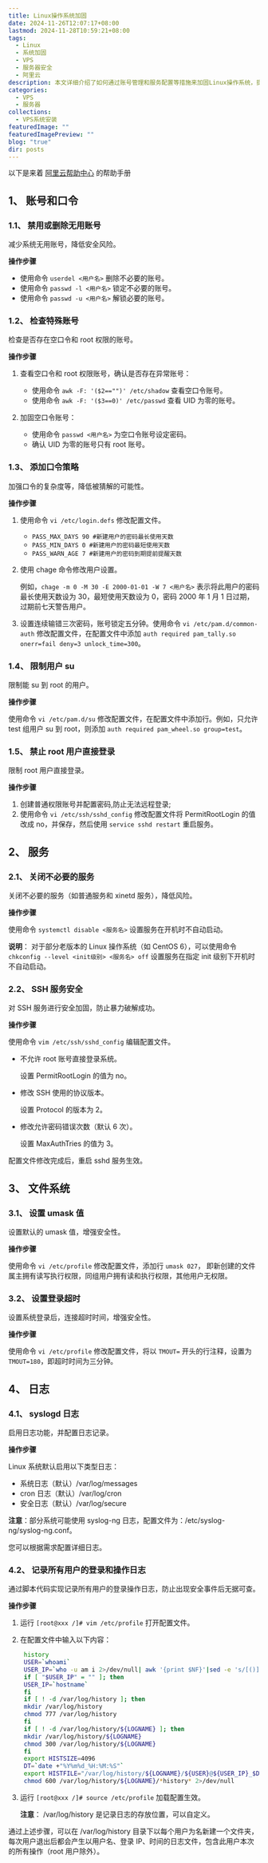 ```yaml
---
title: Linux操作系统加固
date: 2024-11-26T12:07:17+08:00
lastmod: 2024-11-28T10:59:21+08:00
tags:
  - Linux
  - 系统加固
  - VPS
  - 服务器安全
  - 阿里云
description: 本文详细介绍了如何通过账号管理和服务配置等措施来加固Linux操作系统，提高系统的安全性。
categories:
  - VPS
  - 服务器
collections:
  - VPS系统安装
featuredImage: ""
featuredImagePreview: ""
blog: "true"
dir: posts
---
```


以下是来着 [阿里云帮助中心](https://help.aliyun.com/document_detail/49809.html) 的帮助手册

## 1、 账号和口令

### 1.1、 禁用或删除无用账号

减少系统无用账号，降低安全风险。

**操作步骤**

- 使用命令 `userdel <用户名>` 删除不必要的账号。
- 使用命令 `passwd -l <用户名>` 锁定不必要的账号。
- 使用命令 `passwd -u <用户名>` 解锁必要的账号。

### 1.2、 检查特殊账号

检查是否存在空口令和 root 权限的账号。

**操作步骤**

1. 查看空口令和 root 权限账号，确认是否存在异常账号：

    - 使用命令 `awk -F: '($2=="")' /etc/shadow` 查看空口令账号。
    - 使用命令 `awk -F: '($3==0)' /etc/passwd` 查看 UID 为零的账号。

2. 加固空口令账号：

    - 使用命令 `passwd <用户名>` 为空口令账号设定密码。
    - 确认 UID 为零的账号只有 root 账号。

### 1.3、 添加口令策略

加强口令的复杂度等，降低被猜解的可能性。

**操作步骤**

1. 使用命令 `vi /etc/login.defs` 修改配置文件。

    - `PASS_MAX_DAYS 90 #新建用户的密码最长使用天数`
    - `PASS_MIN_DAYS 0 #新建用户的密码最短使用天数`
    - `PASS_WARN_AGE 7 #新建用户的密码到期提前提醒天数`

2. 使用 chage 命令修改用户设置。

    例如，`chage -m 0 -M 30 -E 2000-01-01 -W 7 <用户名>` 表示将此用户的密码最长使用天数设为 30，最短使用天数设为 0，密码 2000 年 1 月 1 日过期，过期前七天警告用户。

3. 设置连续输错三次密码，账号锁定五分钟。使用命令 `vi /etc/pam.d/common-auth` 修改配置文件，在配置文件中添加 `auth required pam_tally.so onerr=fail deny=3 unlock_time=300`。

### 1.4、 限制用户 su

限制能 su 到 root 的用户。

**操作步骤**

使用命令 `vi /etc/pam.d/su` 修改配置文件，在配置文件中添加行。例如，只允许 test 组用户 su 到 root，则添加 `auth required pam_wheel.so group=test`。

### 1.5、 禁止 root 用户直接登录

限制 root 用户直接登录。

**操作步骤**

1. 创建普通权限账号并配置密码,防止无法远程登录;
2. 使用命令 `vi /etc/ssh/sshd_config` 修改配置文件将 PermitRootLogin 的值改成 no，并保存，然后使用 `service sshd restart` 重启服务。

## 2、 服务

### 2.1、 关闭不必要的服务

关闭不必要的服务（如普通服务和 xinetd 服务），降低风险。

**操作步骤**

使用命令 `systemctl disable <服务名>` 设置服务在开机时不自动启动。

**说明**： 对于部分老版本的 Linux 操作系统（如 CentOS 6），可以使用命令 `chkconfig --level <init级别> <服务名> off` 设置服务在指定 init 级别下开机时不自动启动。

### 2.2、 SSH 服务安全

对 SSH 服务进行安全加固，防止暴力破解成功。

**操作步骤**

使用命令 `vim /etc/ssh/sshd_config` 编辑配置文件。

- 不允许 root 账号直接登录系统。

    设置 PermitRootLogin 的值为 no。

- 修改 SSH 使用的协议版本。

    设置 Protocol 的版本为 2。

- 修改允许密码错误次数（默认 6 次）。

    设置 MaxAuthTries 的值为 3。

配置文件修改完成后，重启 sshd 服务生效。

## 3、 文件系统

### 3.1、 设置 umask 值

设置默认的 umask 值，增强安全性。

**操作步骤**

使用命令 `vi /etc/profile` 修改配置文件，添加行 `umask 027`， 即新创建的文件属主拥有读写执行权限，同组用户拥有读和执行权限，其他用户无权限。

### 3.2、 设置登录超时

设置系统登录后，连接超时时间，增强安全性。

**操作步骤**

使用命令 `vi /etc/profile` 修改配置文件，将以 `TMOUT=` 开头的行注释，设置为 `TMOUT=180`，即超时时间为三分钟。

## 4、 日志

### 4.1、 syslogd 日志

启用日志功能，并配置日志记录。

**操作步骤**

Linux 系统默认启用以下类型日志：

- 系统日志（默认）/var/log/messages
- cron 日志（默认）/var/log/cron
- 安全日志（默认）/var/log/secure

**注意**：部分系统可能使用 syslog-ng 日志，配置文件为：/etc/syslog-ng/syslog-ng.conf。

您可以根据需求配置详细日志。

### 4.2、 记录所有用户的登录和操作日志

通过脚本代码实现记录所有用户的登录操作日志，防止出现安全事件后无据可查。

**操作步骤**

1. 运行 `[root@xxx /]# vim /etc/profile` 打开配置文件。
2. 在配置文件中输入以下内容：

    ```bash
     history
     USER=`whoami`
     USER_IP=`who -u am i 2>/dev/null| awk '{print $NF}'|sed -e 's/[()]//g'`
     if [ "$USER_IP" = "" ]; then
     USER_IP=`hostname`
     fi
     if [ ! -d /var/log/history ]; then
     mkdir /var/log/history
     chmod 777 /var/log/history
     fi
     if [ ! -d /var/log/history/${LOGNAME} ]; then
     mkdir /var/log/history/${LOGNAME}
     chmod 300 /var/log/history/${LOGNAME}
     fi
     export HISTSIZE=4096
     DT=`date +"%Y%m%d_%H:%M:%S"`
     export HISTFILE="/var/log/history/${LOGNAME}/${USER}@${USER_IP}_$DT"
     chmod 600 /var/log/history/${LOGNAME}/*history* 2>/dev/null
    ```

3. 运行 `[root@xxx /]# source /etc/profile` 加载配置生效。

    **注意**： /var/log/history 是记录日志的存放位置，可以自定义。

通过上述步骤，可以在 /var/log/history 目录下以每个用户为名新建一个文件夹，每次用户退出后都会产生以用户名、登录 IP、时间的日志文件，包含此用户本次的所有操作（root 用户除外）。
